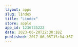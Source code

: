 ```yaml
---
layout: apps
slug: lindex
title: "Lindex"
store: apple
app_id: 1236735222
date: 2023-06-20T22:30:18Z
published: 2017-06-05T15:04:36Z
---
```

